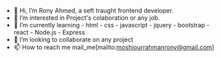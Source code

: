- 👋 Hi, I’m Rony Ahmed, a seft traught frontend developer.
- 👀 I’m interested in Project's colaboration or any job.
- 🌱 I’m currently learning 
        - html
        - css
        - javascript
        - jquery
        - bootstrap
        - react
        - Node.js
        - Express
- 💞️ I’m looking to collaborate on any project
- 📫 How to reach me mail_me[mailto:moshiourrahmanrony@gmail.com]
